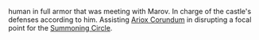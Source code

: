 human in full armor that was meeting with Marov. In charge of the castle's defenses according to him. 
Assisting [Ariox Corundum](Ariox%20Corundum.md) in disrupting a focal point for the [Summoning Circle](../Missions/Summoning%20Circle.md).